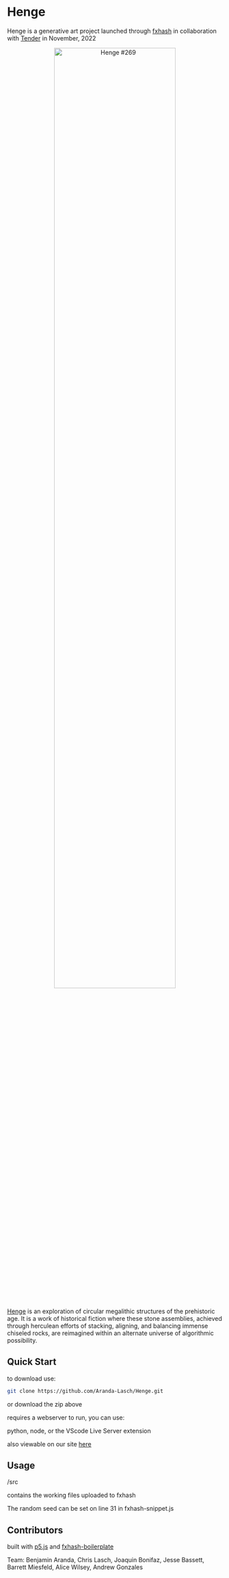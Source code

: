 # Henge
Henge is a generative art project launched through [fxhash](https://www.fxhash.xyz/generative/21570#0x407640000000000001) in collaboration with [Tender](https://tender.art/project/henge) in November, 2022


<div align="center">
  <img src="https://arandalasch.com/wp-content/uploads/2022/12/520_Henge-269-View_0_Landscape-scaled.jpg" alt="Henge #269" style="width:75%;"/>
</div>

[Henge](https://arandalasch.com/project/henge/)  is an exploration of circular megalithic structures of the prehistoric age. It is a work of historical fiction where these stone assemblies, achieved through herculean efforts of stacking, aligning, and balancing immense chiseled rocks, are reimagined within an alternate universe of algorithmic possibility.


  
## Quick Start
to download use:
```bash
git clone https://github.com/Aranda-Lasch/Henge.git
```
or download the zip above

requires a webserver to run, you can use:

python, node, or the VScode Live Server extension

also viewable on our site [here](https://arandalasch.com/tool/henge/)

## Usage

/src

contains the working files uploaded to fxhash

The random seed can be set on line 31 in fxhash-snippet.js



## Contributors
built with [p5.js](https://github.com/processing/p5.js) and [fxhash-boilerplate](https://github.com/fxhash/fxhash-boilerplate)

Team: Benjamin Aranda, Chris Lasch, Joaquin Bonifaz, Jesse Bassett, Barrett Miesfeld, Alice Wilsey, Andrew Gonzales
